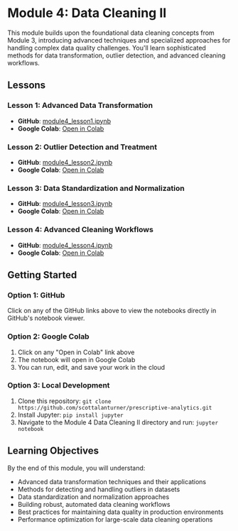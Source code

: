 # Module 4: Data Cleaning II

This module builds upon the foundational data cleaning concepts from Module 3, introducing advanced techniques and specialized approaches for handling complex data quality challenges. You'll learn sophisticated methods for data transformation, outlier detection, and advanced cleaning workflows.

## Lessons

### Lesson 1: Advanced Data Transformation
- **GitHub**: [module4_lesson1.ipynb](module4_lesson1.ipynb)
- **Google Colab**: [Open in Colab](https://colab.research.google.com/github/scottalanturner/prescriptive-analytics/blob/main/Module%204%20Data%20Cleaning%20II/module4_lesson1.ipynb)

### Lesson 2: Outlier Detection and Treatment
- **GitHub**: [module4_lesson2.ipynb](module4_lesson2.ipynb)
- **Google Colab**: [Open in Colab](https://colab.research.google.com/github/scottalanturner/prescriptive-analytics/blob/main/Module%204%20Data%20Cleaning%20II/module4_lesson2.ipynb)

### Lesson 3: Data Standardization and Normalization
- **GitHub**: [module4_lesson3.ipynb](module4_lesson3.ipynb)
- **Google Colab**: [Open in Colab](https://colab.research.google.com/github/scottalanturner/prescriptive-analytics/blob/main/Module%204%20Data%20Cleaning%20II/module4_lesson3.ipynb)

### Lesson 4: Advanced Cleaning Workflows
- **GitHub**: [module4_lesson4.ipynb](module4_lesson4.ipynb)
- **Google Colab**: [Open in Colab](https://colab.research.google.com/github/scottalanturner/prescriptive-analytics/blob/main/Module%204%20Data%20Cleaning%20II/module4_lesson4.ipynb)

## Getting Started

### Option 1: GitHub
Click on any of the GitHub links above to view the notebooks directly in GitHub's notebook viewer.

### Option 2: Google Colab
1. Click on any "Open in Colab" link above
2. The notebook will open in Google Colab
3. You can run, edit, and save your work in the cloud

### Option 3: Local Development
1. Clone this repository: `git clone https://github.com/scottalanturner/prescriptive-analytics.git`
2. Install Jupyter: `pip install jupyter`
3. Navigate to the Module 4 Data Cleaning II directory and run: `jupyter notebook`

## Learning Objectives

By the end of this module, you will understand:
- Advanced data transformation techniques and their applications
- Methods for detecting and handling outliers in datasets
- Data standardization and normalization approaches
- Building robust, automated data cleaning workflows
- Best practices for maintaining data quality in production environments
- Performance optimization for large-scale data cleaning operations
